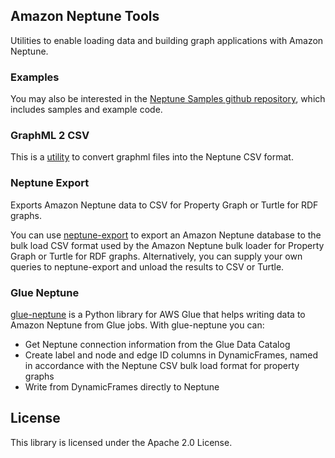 ## Amazon Neptune Tools

Utilities to enable loading data and building graph applications with Amazon Neptune.

### Examples

You may also be interested in the [Neptune Samples github repository](https://github.com/aws-samples/amazon-neptune-samples), which includes samples and example code.

### GraphML 2 CSV
This is a [utility](graphml2csv/README.md) to convert graphml files into the Neptune CSV format.

### Neptune Export
Exports Amazon Neptune data to CSV for Property Graph or Turtle for RDF graphs.

You can use [neptune-export](neptune-export/) to export an Amazon Neptune database to the bulk load CSV format used by the Amazon Neptune bulk loader for Property Graph or Turtle for RDF graphs. Alternatively, you can supply your own queries to neptune-export and unload the results to CSV or Turtle.

### Glue Neptune

[glue-neptune](glue-neptune/) is a Python library for AWS Glue that helps writing data to Amazon Neptune from Glue jobs. With glue-neptune you can:
* Get Neptune connection information from the Glue Data Catalog
* Create label and node and edge ID columns in DynamicFrames, named in accordance with the Neptune CSV bulk load format for property graphs
* Write from DynamicFrames directly to Neptune

## License

This library is licensed under the Apache 2.0 License. 
